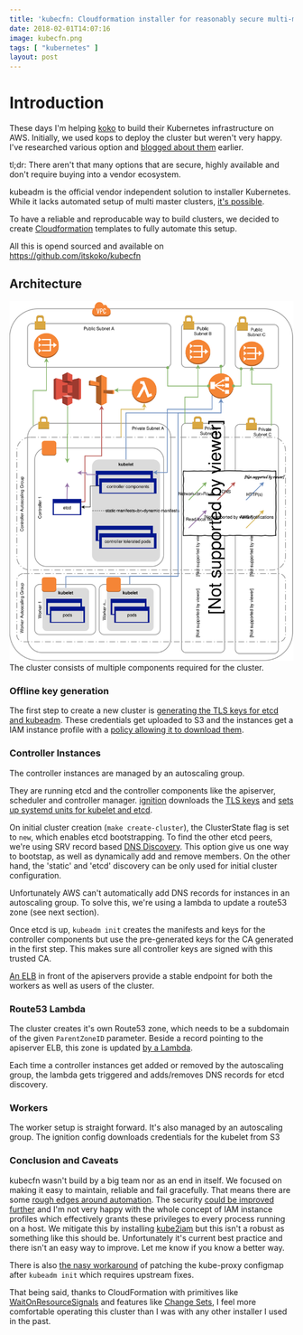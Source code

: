 ```yaml
---
title: 'kubecfn: Cloudformation installer for reasonably secure multi-master Kubernetes Cluster'
date: 2018-02-01T14:07:16
image: kubecfn.png
tags: [ "kubernetes" ]
layout: post
---
```


# Introduction
These days I'm helping [koko](https://itskoko.com/) to build their Kubernetes
infrastructure on AWS. Initially, we used kops to deploy the cluster but weren't
very happy. I've researched various option and [blogged about
them](/2017/12/15/production-grade-kubernetes/) earlier.

tl;dr: There aren't that many options that are secure, highly available and
don't require buying into a vendor ecosystem.

kubeadm is the official vendor independent solution to installer Kubernetes.
While it lacks automated setup of multi master clusters, [it's
possible](https://kubernetes.io/docs/setup/independent/high-availability/).

To have a reliable and reproducable way to build clusters, we decided to create
[Cloudformation](https://aws.amazon.com/cloudformation/) templates to fully
automate this setup.

All this is opend sourced and available on https://github.com/itskoko/kubecfn

## Architecture
![kubecfn architecture diagram](kubecfn.svg)
The cluster consists of multiple components required for the cluster.

### Offline key generation
The first step to create a new cluster is [generating the TLS keys for etcd and
kubeadm](https://github.com/itskoko/kubecfn/blob/e3cf1d21db72ca5467ac6f43abc02c5871fd444a/Makefile#L84).
These credentials get uploaded to S3 and the instances get a IAM instance
profile with a [policy allowing it to download
them](https://github.com/itskoko/kubecfn/blob/e3cf1d21db72ca5467ac6f43abc02c5871fd444a/kubernetes.yaml#L759).

### Controller Instances
The controller instances are managed by an autoscaling group.

They are running etcd and the controller components like the apiserver,
scheduler and controller manager.
[ignition](https://coreos.com/ignition/docs/latest/) downloads the [TLS
keys](https://github.com/itskoko/kubecfn/blob/e3cf1d21db72ca5467ac6f43abc02c5871fd444a/kubernetes.yaml#L859)
and [sets up systemd units for kubelet and
etcd](https://github.com/itskoko/kubecfn/blob/e3cf1d21db72ca5467ac6f43abc02c5871fd444a/kubernetes.yaml#L978).

On initial cluster creation (`make create-cluster`), the ClusterState flag is
set to `new`, which enables etcd bootstrapping. To find the other etcd peers,
we're using SRV record based [DNS
Discovery](https://coreos.com/etcd/docs/latest/v2/clustering.html#dns-discovery).
This option give us one way to bootstap, as well as dynamically add and remove
members. On the other hand, the 'static' and 'etcd' discovery can be only used
for initial cluster configuration.

Unfortunately AWS can't automatically add DNS records for instances in an
autoscaling group. To solve this, we're using a lambda to update a route53 zone
(see next section).

Once etcd is up, `kubeadm init` creates the manifests and keys for the
controller components but use the pre-generated keys for the CA generated in the
first step. This makes sure all controller keys are signed with this trusted CA.

[An ELB](https://github.com/itskoko/kubecfn/blob/e3cf1d21db72ca5467ac6f43abc02c5871fd444a/kubernetes.yaml#L1158)
in front of the apiservers provide a stable endpoint for both the workers as
well as users of the cluster.

### Route53 Lambda
The cluster creates it's own Route53 zone, which needs to be a subdomain of the
given `ParentZoneID` parameter. Beside a record pointing to the apiserver ELB,
this zone is updated [by a
Lambda](https://github.com/itskoko/kubecfn/blob/e3cf1d21db72ca5467ac6f43abc02c5871fd444a/kubernetes.yaml#L643).

Each time a controller instances get added or removed by the autoscaling group,
the lambda gets triggered and adds/removes DNS records for etcd discovery.

### Workers
The worker setup is straight forward. It's also managed by an autoscaling group.
The ignition config downloads credentials for the kubelet from S3

### Conclusion and Caveats
kubecfn wasn't build by a big team nor as an end in itself. We focused on making
it easy to maintain, reliable and fail gracefully. That means there are some
[rough edges around
automation](https://github.com/itskoko/kubecfn/labels/automation). The security
[could be improved further](https://github.com/itskoko/kubecfn/labels/security)
and I'm not very happy with the whole concept of IAM instance profiles which
effectively grants these privileges to every process running on a host. We
mitigate this by installing
[kube2iam](https://github.com/itskoko/kubecfn/blob/e3cf1d21db72ca5467ac6f43abc02c5871fd444a/manifests/kube2iam.yaml)
but this isn't a robust as something like this should be. Unfortunately it's
current best practice and there isn't an easy way to improve. Let me know if you
know a better way.

There is also [the nasy
workaround](https://github.com/itskoko/kubecfn/blob/e3cf1d21db72ca5467ac6f43abc02c5871fd444a/kubernetes.yaml#L247)
of patching the kube-proxy configmap after `kubeadm init` which requires
upstream fixes.

That being said, thanks to CloudFormation with primitives like
[WaitOnResourceSignals](/2015/04/27/cloudformation-driven-consul-in-autoscalinggroup/)
and features like [Change Sets](https://github.com/itskoko/kubecfn#dry-run), I
feel more comfortable operating this cluster than I was with any other installer
I used in the past.
